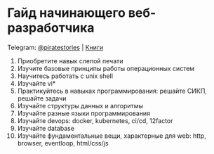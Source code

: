 # Гайд начинающего веб-разработчика

Telegram: [@piratestories](https://t.me/piratestories)
| [Книги](https://github.com/kakoi-to-pirat/web-developer-on-linux/blob/master/books.md)

1. Приобретите навык слепой печати
2. Изучите базовые принципы работы операционных систем
3. Научитесь работать с unix shell
4. Изучайте vi*
5. Практикуйтесь в навыках программирования: решайте СИКП, решайте задачи
6. Изучайте структуры данных и алгоритмы
7. Изучайте разные языки программирования
8. Изучайте devops: docker, kubernetes, ci/cd, 12factor
9. Изучайте database
10. Изучайте фундаментальные вещи, характерные для web: http, browser, eventloop, html/css/js
